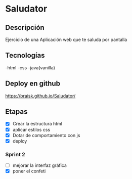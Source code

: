 # Saludator

## Descripción 
Ejercicio de una Aplicaciön web que te saluda por pantalla

## Tecnologías
-html
-css
-java(vanilla)

## Deploy en github
https://braisk.github.io/Saludator/

## Etapas

- [x] Crear la estructura html
- [x] aplicar estilos css 
- [x] Dotar de comportamiento con js
- [x] deploy
  
### Sprint 2
- [ ] mejorar la interfaz gráfica
- [x] poner el confeti
